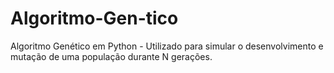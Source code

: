 # Algoritmo-Gen-tico
Algoritmo Genético em Python - Utilizado para simular o desenvolvimento e mutação de uma população durante N gerações.
